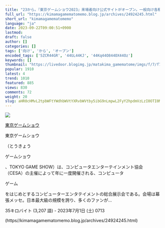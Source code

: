 ```yaml
---
title: "23から。『東京ゲームショウ2023』来場者向け公式サイトがオープン。一般向け各種チケットの販売は7"
full_url: "https://kimamagamematomemo.blog.jp/archives/24924245.html"
short_url: "kimamagamematomemo"
language: "ja"
date: 2023-09-22T09:00:51+0900
lastmod: 
draft: false
author: []
categories: []
tags: ['向け', 'から', 'オープン']
encoded_tags: ['5ZCR44GR', '44GL44KJ', '44Kq44O844OX44Oz']
keywords: []
thumbnail: "https://livedoor.blogimg.jp/matakima_gamematome/imgs/f/7/f7bf19aa.png"
popular: 1910
latest: 4
trend: 1010
featured: 885
views: 830
comments: 72
weight: 20
slug: aHR0cHMvL2tpbWFtYWdhbWVtYXRvbWVtby5ibG9nLmpwL2FyY2hpdmVzLzI0OTI0MjQ1Lmh0bWw=
---
```


![](https://livedoor.blogimg.jp/matakima_gamematome/imgs/f/7/f7bf19aa.png)

<div><a target='_blank' href='https//ja.wikipedia.org/wiki/%E6%9D%B1%E4%BA%AC%E3%82%B2%E3%83%BC%E3%83%A0%E3%82%B7%E3%83%A7%E3%82%A6' title='東京ゲームショウ'><p>東京ゲームショウ</p></a> <p class='searchresult'><p>東京ゲームショウ</p>（とうきょう<p>ゲームショウ</p>、TOKYO GAME SHOW）は、コンピュータエンターテインメント協会（CESA）の主催によって年に一度開催される、コンピュータ<p>ゲーム</p>をはじめとするコンピューターエンタテイメントの総合展示会である。会場は幕張メッセ。日本最大級の規模を誇り、多くのファンが…</p> <p class='mw-search-result-data'>35キロバイト (3,207 語) - 2023年7月1日 (土) 0713</p></div>

(https//kimamagamematomemo.blog.jp/archives/24924245.html)
